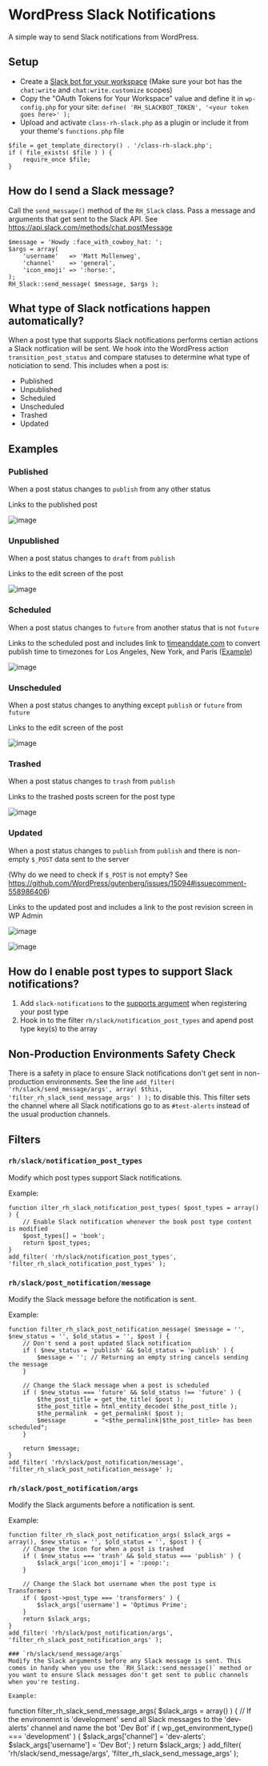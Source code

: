 # WordPress Slack Notifications
A simple way to send Slack notifications from WordPress.

## Setup
 - Create a [Slack bot for your workspace](https://slack.com/help/articles/115005265703-Create-a-bot-for-your-workspace) (Make sure your bot has the `chat:write` and `chat:write.customize` scopes)
 - Copy the "OAuth Tokens for Your Workspace" value and define it in `wp-config.php` for your site: `define( 'RH_SLACKBOT_TOKEN', '<your token goes here>' );`
 - Upload and activate `class-rh-slack.php` as a plugin or include it from your theme's `functions.php` file
```
$file = get_template_directory() . '/class-rh-slack.php';
if ( file_exists( $file ) ) {
	require_once $file;
}
```

## How do I send a Slack message?

Call the `send_message()` method of the `RH_Slack` class. Pass a message and arguments that get sent to the Slack API. See https://api.slack.com/methods/chat.postMessage

```
$message = 'Howdy :face_with_cowboy_hat: ';
$args = array(
    'username'   => 'Matt Mullenweg',
    'channel'    => 'general',
    'icon_emoji' => ':horse:',
);
RH_Slack::send_message( $message, $args );
```
## What type of Slack notfications happen automatically?

When a post type that supports Slack notifications performs certian actions a Slack notfication will be sent. We hook into the WordPress action `transition_post_status` and compare statuses to determine what type of noticiation to send. This includes when a post is:
 - Published
 - Unpublished
 - Scheduled
 - Unscheduled
 - Trashed
 - Updated

## Examples

### Published
When a post status changes to `publish` from any other status

Links to the published post

![image](https://user-images.githubusercontent.com/867430/196851051-d193861b-2971-4a44-b046-eafbaae2a59c.png)

### Unpublished
When a post status changes to `draft` from `publish`

Links to the edit screen of the post

![image](https://user-images.githubusercontent.com/867430/196851083-a9655bc7-af2a-4752-8709-f49c2fbbbbc9.png)

### Scheduled
When a post status changes to `future` from another status that is not `future`

Links to the scheduled post and includes link to [timeanddate.com](https://www.timeanddate.com) to convert publish time to timezones for Los Angeles, New York, and Paris ([Example](https://www.timeanddate.com/worldclock/converter.html?iso=20221101T033000&p1=137&p2=179&p3=195))

![image](https://user-images.githubusercontent.com/867430/196851141-9fc9802d-15bb-4a04-88de-7c5c29e454b6.png)

### Unscheduled
When a post status changes to anything except `publish` or `future` from `future`

Links to the edit screen of the post

![image](https://user-images.githubusercontent.com/867430/196851168-e6932de0-7c17-472c-8fbb-a38684dd02ac.png)

### Trashed
When a post status changes to `trash` from `publish`

Links to the trashed posts screen for the post type

![image](https://user-images.githubusercontent.com/867430/196851191-42dfb77b-39a6-4e91-9c31-848d08070377.png)

### Updated
When a post status changes to `publish` from `publish` and there is non-empty `$_POST` data sent to the server

(Why do we need to check if `$_POST` is not empty? See https://github.com/WordPress/gutenberg/issues/15094#issuecomment-558986406)

Links to the updated post and includes a link to the post revision screen in WP Admin

![image](https://user-images.githubusercontent.com/867430/196851210-7178c008-9adc-4e72-b051-8c235d2128b0.png)

![image](https://user-images.githubusercontent.com/867430/196851221-32ce0f43-278f-4a10-86d0-293ef42dcbe9.png)

## How do I enable post types to support Slack notifications?

1. Add `slack-notifications` to the [supports argument](https://developer.wordpress.org/reference/functions/register_post_type/#supports) when registering your post type
2. Hook in to the filter `rh/slack/notification_post_types` and apend post type key(s) to the array

## Non-Production Environments Safety Check

There is a safety in place to ensure Slack notifications don't get sent in non-production environments. See the line `add_filter( 'rh/slack/send_message/args', array( $this, 'filter_rh_slack_send_message_args' ) );` to disable this. This filter sets the channel where all Slack notifications go to as `#test-alerts` instead of the usual production channels.

## Filters

### `rh/slack/notification_post_types`
Modify which post types support Slack notifications.

Example:
```
function ilter_rh_slack_notification_post_types( $post_types = array() ) {
    // Enable Slack notification whenever the book post type content is modified
    $post_types[] = 'book';
    return $post_types;
}
add_filter( 'rh/slack/notification_post_types', 'filter_rh_slack_notification_post_types' );
```

### `rh/slack/post_notification/message`
Modify the Slack message before the notification is sent.

Example:
```
function filter_rh_slack_post_notification_message( $message = '', $new_status = '', $old_status = '', $post ) {
    // Don't send a post updated Slack notification
    if ( $new_status = 'publish' && $old_status = 'publish' ) {
        $message = ''; // Returning an empty string cancels sending the message
    }

    // Change the Slack message when a post is scheduled
    if ( $new_status === 'future' && $old_status !== 'future' ) {
        $the_post_title = get_the_title( $post );
		$the_post_title = html_entity_decode( $the_post_title );
		$the_permalink  = get_permalink( $post );
        $message        = "<$the_permalink|$the_post_title> has been scheduled";
    }

    return $message;
}
add_filter( 'rh/slack/post_notification/message', 'filter_rh_slack_post_notification_message' );
```

### `rh/slack/post_notification/args`
Modify the Slack arguments before a notification is sent.

Example:
```
function filter_rh_slack_post_notification_args( $slack_args = array(), $new_status = '', $old_status = '', $post ) {
    // Change the icon for when a post is trashed
    if ( $new_status === 'trash' && $old_status === 'publish' ) {
        $slack_args['icon_emoji'] = ':poop:';
    }

    // Change the Slack bot username when the post type is Transformers
    if ( $post->post_type === 'transformers' ) {
        $slack_args['username'] = 'Optimus Prime';
    }
    return $slack_args;
}
add_filter( 'rh/slack/post_notification/args', 'filter_rh_slack_post_notification_args' );

### `rh/slack/send_message/args`
Modify the Slack arguments before any Slack message is sent. This comes in handy when you use the `RH_Slack::send_message()` method or you want to ensure Slack messages don't get sent to public channels when you're testing.

Example:
```
function filter_rh_slack_send_message_args( $slack_args = array() ) {
    // If the environemnt is 'development' send all Slack messages to the 'dev-alerts' channel and name the bot 'Dev Bot'
    if ( wp_get_environment_type() === 'development' ) {
        $slack_args['channel']  = 'dev-alerts';
        $slack_args['username'] = 'Dev Bot';
    }
    return $slack_args;
}
add_filter( 'rh/slack/send_message/args', 'filter_rh_slack_send_message_args' );
```

